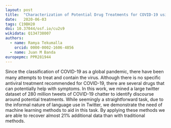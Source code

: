 ```yaml
---
layout: post
title:  "Characterization of Potential Drug Treatments for COVID-19 using Twitter"
date:   2020-06-03
tags: C19BH20
doi: 10.37044/osf.io/cu2s9
wikidata: Q134738007
authors:
  - name: Ramya Tekumalla
    orcid: 0000-0002-1606-4856
  - name: Juan M Banda
europepmc: PPR281944
---
```


Since the classiﬁcation of COVID-19 as a global pandemic, there have been many attempts to treat and contain the virus. Although there is no speciﬁc antiviral treatment recommended for COVID-19, there are several drugs that can potentially help with symptoms. In this work, we mined a large twitter dataset of 280 million tweets of COVID-19 chatter to identify discourse around potential treatments. While seemingly a straightforward task, due to the informal nature of language use in Twitter, we demonstrate the need of machine learning methods to aid in this task. By applying these methods we are able to recover almost 21% additional data than with traditional methods.

